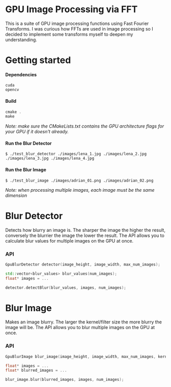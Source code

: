 # GPU Image Processing via FFT

This is a suite of GPU image processing functions using Fast Fourier Transforms.
I was curious how FFTs are used in image processing so I decided to implement some transforms myself to deepen my understanding.

# Getting started

#### Dependencies
```
cuda
opencv
```

#### Build
```asm
cmake .
make
```

*Note: make sure the CMakeLists.txt contains the GPU architecture flags for your GPU if it doesn't already.*

#### Run the Blur Detector
```
$ ./test_blur_detector ./images/lena_1.jpg ./images/lena_2.jpg ./images/lena_3.jpg ./images/lena_4.jpg
```

#### Run the Blur Image
```
$ ./test_blur_image ./images/adrian_01.png ./images/adrian_02.png
```

*Note: when processing multiple images, each image must be the same dimension*

# Blur Detector

Detects how blurry an image is. 
The sharper the image the higher the result, conversely the blurrier the image the lower the result.
The API allows you to calculate blur values for multiple images on the GPU at once.

### API
```cpp
GpuBlurDetector detector(image_height, image_width, max_num_images);

std::vector<blur_values> blur_values(num_images);
float* images = ...

detector.detectBlur(blur_values, images, num_images);
```

# Blur Image

Makes an image blurry.
The larger the kernel/filter size the more blurry the image will be.
The API allows you to blur multiple images on the GPU at once.

### API
```cpp
GpuBlurImage blur_image(image_height, image_width, max_num_images, kernel_size);

float* images = ...
float* blurred_images = ...

blur_image.blur(blurred_images, images, num_images);
```